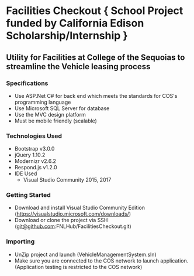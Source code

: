 # Facilities Checkout { School Project funded by California Edison Scholarship/Internship }

## Utility for Facilities at College of the Sequoias to streamline the Vehicle leasing process

### Specifications

* Use ASP.Net C# for back end which meets the standards for COS's programming language
* Use Microsoft SQL Server for database
* Use the MVC design platform
* Must be mobile friendly (scalable)


### Technologies Used

* Bootstrap v3.0.0
* jQuery 1.10.2
* Modernizr v2.6.2
* Respond.js v1.2.0
* IDE Used
  * Visual Studio Community 2015, 2017

### Getting Started

* Download and install Visual Studio Community Edition (https://visualstudio.microsoft.com/downloads/)
* Download or clone the project via SSH (git@github.com:FNLHub/FacilitiesCheckout.git)
### Importing
* UnZip project and launch (VehicleManagementSystem.sln)
* Make sure you are connected to the COS network to launch application. (Application testing is restricted to the COS network)


